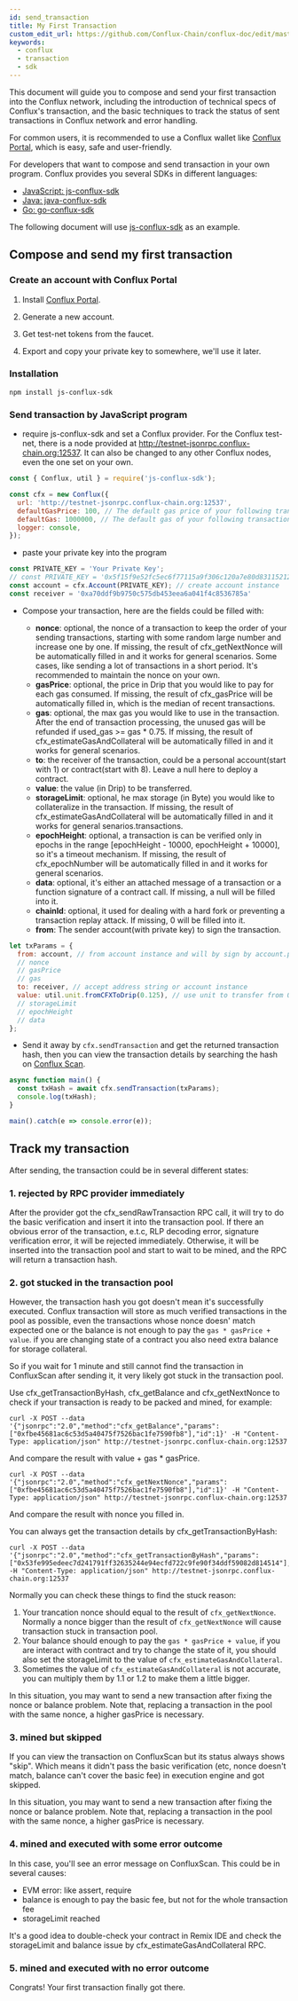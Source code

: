 ```yaml
---
id: send_transaction
title: My First Transaction
custom_edit_url: https://github.com/Conflux-Chain/conflux-doc/edit/master/docs/send_transaction.md
keywords:
  - conflux
  - transaction
  - sdk
---
```


This document will guide you to compose and send your first transaction into the Conflux network, including the introduction of technical specs of Conflux's transaction, and the basic techniques to track the status of sent transactions in Conflux network and error handling.

For common users, it is recommended to use a Conflux wallet like [Conflux Portal](https://github.com/Conflux-Chain/conflux-portal), which is easy, safe and user-friendly.

For developers that want to compose and send transaction in your own program. Conflux provides you several SDKs in different languages:

* [JavaScript: js-conflux-sdk](https://github.com/Conflux-Chain/js-conflux-sdk)
* [Java: java-conflux-sdk](https://github.com/Conflux-Chain/java-conflux-sdk)
* [Go: go-conflux-sdk](https://github.com/Conflux-Chain/go-conflux-sdk)

The following document will use [js-conflux-sdk](https://github.com/Conflux-Chain/js-conflux-sdk) as an example.

## Compose and send my first transaction

### Create an account with Conflux Portal

1. Install [Conflux Portal](https://github.com/Conflux-Chain/conflux-portal).

2. Generate a new account.

3. Get test-net tokens from the faucet.

4. Export and copy your private key to somewhere, we'll use it later.

### Installation

``` npm install js-conflux-sdk ```

### Send transaction by JavaScript program

* require js-conflux-sdk and set a Conflux provider. For the Conflux test-net, there is a node provided at http://testnet-jsonrpc.conflux-chain.org:12537. It can also be changed to any other Conflux nodes, even the one set on your own.

```javascript
const { Conflux, util } = require('js-conflux-sdk');

const cfx = new Conflux({
  url: 'http://testnet-jsonrpc.conflux-chain.org:12537',
  defaultGasPrice: 100, // The default gas price of your following transactions
  defaultGas: 1000000, // The default gas of your following transactions
  logger: console,
});
```

* paste your private key into the program

```javascript
const PRIVATE_KEY = 'Your Private Key';
// const PRIVATE_KEY = '0x5f15f9e52fc5ec6f77115a9f306c120a7e80d83115212d33a843bb6b7989c261';
const account = cfx.Account(PRIVATE_KEY); // create account instance
const receiver = '0xa70ddf9b9750c575db453eea6a041f4c8536785a'
```

* Compose your transaction, here are the fields could be filled with:

	* **nonce**: optional, the nonce of a transaction to keep the order of your sending transactions, starting with some random large number and increase one by one. If missing, the result of cfx_getNextNonce will be automatically filled in and it works for general scenarios. Some cases, like sending a lot of transactions in a short period. It's recommended to maintain the nonce on your own.
	* **gasPrice**: optional, the price in Drip that you would like to pay for each gas consumed. If missing, the result of cfx_gasPrice will be automatically filled in, which is the median of recent transactions.
	* **gas**: optional, the max gas you would like to use in the transaction. After the end of transaction processing, the unused gas will be refunded if used_gas >= gas * 0.75. If missing, the result of cfx_estimateGasAndCollateral will be automatically filled in and it works for general scenarios.
	* **to**: the receiver of the transaction, could be a personal account(start with 1) or contract(start with 8). Leave a null here to deploy a contract.
	* **value**: the value (in Drip) to be transferred.
	* **storageLimit**: optional, he max storage (in Byte) you would like to collateralize in the transaction. If missing, the result of cfx_estimateGasAndCollateral will be automatically filled in and it works for general senarios.transactions.
	* **epochHeight**: optional, a transaction is can be verified only in epochs in the range [epochHeight - 10000, epochHeight + 10000], so it's  a timeout mechanism. If missing, the result of cfx_epochNumber will be automatically filled in and it works for general scenarios.
	* **data**: optional, it's either an attached message of a transaction or a function signature of a contract call. If missing, a null will be filled into it.
	* **chainId**: optional, it used for dealing with a hard fork or preventing a transaction replay attack. If missing, 0 will be filled into it.
	* **from**: The sender account(with private key) to sign the transaction.

```javascript
let txParams = {
  from: account, // from account instance and will by sign by account.privateKey
  // nonce 
  // gasPrice
  // gas
  to: receiver, // accept address string or account instance
  value: util.unit.fromCFXToDrip(0.125), // use unit to transfer from 0.125 CFX to Drip
  // storageLimit
  // epochHeight
  // data
};
```

* Send it away by ```cfx.sendTransaction``` and get the returned transaction hash, then you can view the transaction details by searching the hash on [Conflux Scan](http://confluxscan.io/). 

```javascript
async function main() {
  const txHash = await cfx.sendTransaction(txParams);
  console.log(txHash);
}

main().catch(e => console.error(e));
```

## Track my transaction

After sending, the transaction could be in several different states:

### 1. rejected by RPC provider immediately

After the provider got the cfx_sendRawTransaction RPC call, it will try to do the basic verification and insert it into the transaction pool. If there an obvious error of the transaction, e.t.c, RLP decoding error, signature verification error, it will be rejected immediately. Otherwise, it will be inserted into the transaction pool and start to wait to be mined, and the RPC will return a transaction hash.

### 2. got stucked in the transaction pool

However, the transaction hash you got doesn't mean it's successfully executed. Conflux transaction will store as much verified transactions in the pool as possible, even the transactions whose nonce doesn' match expected one or the balance is not enough to pay the ```gas * gasPrice + value```. if you are changing state of a contract you also need extra balance for storage collateral.

So if you wait for 1 minute and still cannot find the transaction in ConfluxScan after sending it, it very likely got stuck in the transaction pool. 

Use cfx_getTransactionByHash, cfx_getBalance and cfx_getNextNonce to check if your transaction is ready to be packed and mined, for example:

```
curl -X POST --data '{"jsonrpc":"2.0","method":"cfx_getBalance","params":["0xfbe45681ac6c53d5a40475f7526bac1fe7590fb8"],"id":1}' -H "Content-Type: application/json" http://testnet-jsonrpc.conflux-chain.org:12537
```
And compare the result with value + gas * gasPrice.

```
curl -X POST --data '{"jsonrpc":"2.0","method":"cfx_getNextNonce","params":["0xfbe45681ac6c53d5a40475f7526bac1fe7590fb8"],"id":1}' -H "Content-Type: application/json" http://testnet-jsonrpc.conflux-chain.org:12537

```
And compare the result with nonce you filled in. 

You can always get the transaction details by cfx_getTransactionByHash:
```
curl -X POST --data '{"jsonrpc":"2.0","method":"cfx_getTransactionByHash","params":["0x53fe995edeec7d241791ff32635244e94ecfd722c9fe90f34ddf59082d814514"],"id":1}' -H "Content-Type: application/json" http://testnet-jsonrpc.conflux-chain.org:12537
```

Normally you can check these things to find the stuck reason:
1. Your trancation nonce should equal to the result of `cfx_getNextNonce`. Normally a nonce bigger than the result of `cfx_getNextNonce` will cause transaction stuck in transaction pool.
2. Your balance should enough to pay the ```gas * gasPrice + value```, if you are interact with contract and try to change the state of it, you should also set the storageLimit to the value of `cfx_estimateGasAndCollateral`.
3. Sometimes the value of `cfx_estimateGasAndCollateral` is not accurate, you can multiply them by 1.1 or 1.2 to make them a little bigger.

In this situation, you may want to send a new transaction after fixing the nonce or balance problem. Note that, replacing a transaction in the pool with the same nonce, a higher gasPrice is necessary.


### 3. mined but skipped

If you can view the transaction on ConfluxScan but its status always shows "skip". Which means it didn't pass the basic verification (etc, nonce doesn't match, balance can't cover the basic fee) in execution engine and got skipped.

In this situation, you may want to send a new transaction after fixing the nonce or balance problem. Note that, replacing a transaction in the pool with the same nonce, a higher gasPrice is necessary.

### 4. mined and executed with some error outcome

In this case, you'll see an error message on ConfluxScan. This could be in several causes: 

* EVM error: like assert, require
* balance is enough to pay the basic fee, but not for the whole transaction fee
* storageLimit reached

It's a good idea to double-check your contract in Remix IDE and check the storageLimit and balance issue by cfx_estimateGasAndCollateral RPC.

### 5. mined and executed with no error outcome

Congrats! Your first transaction finally got there.




